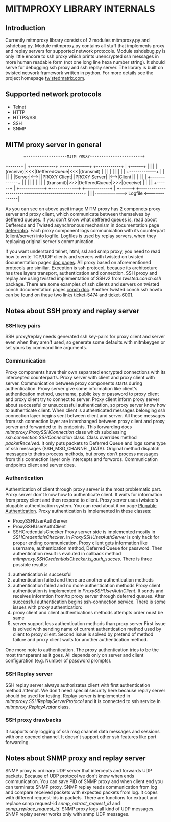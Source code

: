 MITMPROXY LIBRARY INTERNALS
===========================

Introduction
------------
Currently mitmproxy library consists of 2 modules mitmproxy.py and sshdebug.py.
Module mitmproxy.py contains all stuff that implements proxy and replay servers
for supported network protocols. Module sshdebug.py is only little encore to
ssh proxy which prints unencrypted ssh messages in more human readable form
(not one long line hexa number string). It should serve for debugging ssh proxy
and ssh replay server. The library is built on twisted network framework
written in python. For more details see the project homepage
[twistedmatrix.com](http://twistedmatrix.com/).

Supported network protocols
---------------------------
* Telnet
* HTTP
* HTTPS/SSL
* SSH
* SNMP

MITM proxy server in general
----------------------------
            +------------------MITM PROXY-----------------------+
+------+    | +------------+   +-------------+   +------------+ |    +------+
|      |    | |   (receive)|<<<|DefferedQueue|<<<|(transmit)  | |    |      |
|      |    | |            |   +-------------+   |            | |    |      |
|Server|<-->| |PROXY Client|                     |PROXY Server| |<-->|Client|
|      |    | |            |   +-------------+   |            | |    |      |
|      |    | |  (transmit)|>>>|DefferedQueue|>>>|(receive)   | |    |      |
+------+    | +------------+   +-------------+   +------------+ |    +------+
            +---------------------------------------------------+
                 |                                         |
                 |------------->   Logfile   <-------------|

As you can see on above ascii image MITM proxy has 2 componets proxy server
and proxy client, which communicate between themselves by deffered queues. If
you don't know what deffered queues is, read about Deffereds and Twisted
asynchronous mechanism in documentation page
[defer-intro](http://twistedmatrix.com/documents/current/core/howto/defer-intro.html).
Each proxy component logs communication with its counterpart (client/server)
into logfile. Logfiles is used by replay servers, when they replaying original
server's communication.

If you want understand telnet, html, ssl and snmp proxy, you need to read how
to write TCP/UDP clients and servers with twisted on twisted documentation
pages [doc pages](http://twistedmatrix.com/documents/current/core/howto/index.html).
All proxy based on aforementioned protocols are similiar. Exception is ssh
protocol, because its architecture has tree layers transport, authentication
and connection. SSH proxy and replay are using twisted implementation of SSHv2
from *twisted.conch.ssh* package. There are some examples of ssh clients and
servers on twisted conch documentation pages
[conch doc](http://twistedmatrix.com/documents/current/conch/index.html).
Another twisted.conch.ssh howto can be found on these two links
[ticket-5474](http://twistedmatrix.com/trac/ticket/5474) and
[ticket-6001](http://twistedmatrix.com/trac/ticket/6001).

Notes about SSH proxy and replay server
---------------------------------------
### SSH key pairs
SSH proxy/replay needs generated ssh key-pairs for proxy client and server even
when they aren't used, so generate some defaults with mitmkeygen or set yours
by command line arguments.

### Communication
Proxy components have their own separated encrypted connections with its
intercepted counterparts. Proxy server with client and proxy client with
server. Communication between proxy components starts during authentication.
Proxy server give some information like client's authentication method,
username, public key or password to proxy client and proxy client try to
connect to server. Proxy client inform proxy server about successful or
unsuccessful authentication, so proxy server know how to authenticate client.
When client is authenticated messages belonging ssh connection layer begins
sent between client and server. All these messages from ssh connection layer
are interchanged between proxy client and proxy server and forwarded to its
endpoints. This forwarding does *mitmproxy.ProxySSHConnection* class which
subclassing *ssh.connection.SSHConnection* class. Class overrides method
*packetReceived*. It only puts packets to Deferred Queue and logs some type of
ssh messages (SSH_MSG_CHANNEL_DATA). Original method dispatch messages to
theirs process methods, but proxy don't process messages from this connection
layer only intercepts and forwords. Communication endpoints client and server
does.

### Authentication
Authentication of client through proxy server is the most problematic part.
Proxy server don't know how to authenticate client. It waits for information
from proxy client and then respond to client. Proxy server uses twisted's
plugable authentication system. You can read about it on page [Plugable
Authentication](http://twistedmatrix.com/documents/current/core/howto/cred.html).
Proxy authentication is implemented in these classes:
* ProxySSHUserAuthServer
* ProxySSHUserAuthClient
* SSHCredentialsChecker
Proxy server side is implemented mostly in *SSHCredentialsChecker*. In
*ProxySSHUserAuthServer* is only hack for proper ending communication. Proxy
client gets information like username, authentication method, Deferred Queue
for password. Then authentication result is evaluted in callback method
*mitmproxy.SSHCredentialsChecker.is_auth_succes*. There is three possible
results:
1. authentication is successful
2. authentication failed and there are another authentication methods
3. authentication failed and no more authentication methods
Proxy client authentication is implemented in *ProxySSHUserAuthClient*. It
sends and receives informtion from/to proxy server through deferred queues.
After successful authentication begins ssh-connection service.
There is some issues with proxy authentication:
1. proxy client and client authentications methods attempts order must be same
2. server support less authentication methods than proxy server
First issue is solved with sending name of current authentication method used
by client to proxy client. Second issue is solved by pretend of method failure
and proxy client waits for another authentication method.

One more note to authentication. The proxy authentication tries to be the most
transparent as it goes. All depends only on server and client configuration
(e.g. Number of password prompts).

### SSH Replay server
SSH replay server always authorizates client with first authentication method
attempt. We don't need special security here because replay server should be
used for testing. Replay server is implemented in
*mitmproxy.SSHReplayServerProtocol* and it is connected to ssh service in
*mitmproxy.ReplayAvatar* class.

### SSH proxy drawbacks
It supports only logging of ssh msg channel data messages and sessions with one
opened channel. It doesn't support other ssh features like port forwarding.

Notes about SNMP proxy and replay server
----------------------------------------
SNMP proxy is ordinary UDP server that intercepts and forwards UDP packets.
Because of UDP protocol we don't know when ends communication. You can save PID
of SNMP proxy and when client end you can terminate SNMP proxy. SNMP replay
reads communication from log and compare received packets with expected packets
from log. It copes with different request-ids in packets. There are functions
for extract and replace snmp request-id *snmp_extract_request_id* and
*snmp_replace_request_id*. SNMP proxy logs all kind of UDP messages. SNMP
replay server works only with snmp UDP messages.

